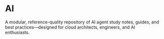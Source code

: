 # AI
A modular, reference-quality repository of AI agent study notes, guides, and best practices—designed for cloud architects, engineers, and AI enthusiasts.
